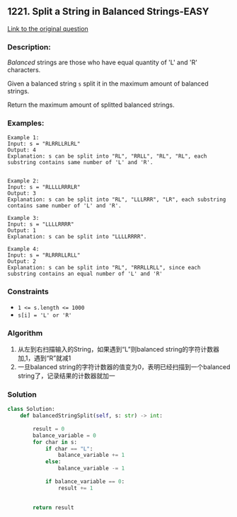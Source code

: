 ## 1221. Split a String in Balanced Strings-EASY

[Link to the original question](https://leetcode.com/problems/split-a-string-in-balanced-strings/)



### Description:

*Balanced* strings are those who have equal quantity of 'L' and 'R' characters.

Given a balanced string `s` split it in the maximum amount of balanced strings.

Return the maximum amount of splitted balanced strings.



### Examples:

```pseudocode
Example 1:
Input: s = "RLRRLLRLRL"
Output: 4
Explanation: s can be split into "RL", "RRLL", "RL", "RL", each substring contains same number of 'L' and 'R'.


Example 2:
Input: s = "RLLLLRRRLR"
Output: 3
Explanation: s can be split into "RL", "LLLRRR", "LR", each substring contains same number of 'L' and 'R'.

Example 3:
Input: s = "LLLLRRRR"
Output: 1
Explanation: s can be split into "LLLLRRRR".

Example 4:
Input: s = "RLRRRLLRLL"
Output: 2
Explanation: s can be split into "RL", "RRRLLRLL", since each substring contains an equal number of 'L' and 'R'
```



### Constraints

- `1 <= s.length <= 1000`
- `s[i] = 'L' or 'R'`



### Algorithm

1. 从左到右扫描输入的String，如果遇到“L”则balanced string的字符计数器加,1，遇到“R”就减1
2. 一旦balanced string的字符计数器的值变为0，表明已经扫描到一个balanced string了，记录结果的计数器就加一



### Solution

```python
class Solution:
    def balancedStringSplit(self, s: str) -> int:
        
        result = 0
        balance_variable = 0
        for char in s:
            if char == "L":
                balance_variable += 1
            else:
                balance_variable -= 1
                
            if balance_variable == 0:
                result += 1
                
        
        return result
```

